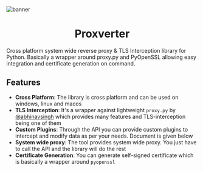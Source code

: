 ![banner](https://user-images.githubusercontent.com/29171692/126787146-54fd3b6c-883b-4990-8cef-ba8816584bc4.png)

<h1 align="center">Proxverter</h1>
Cross platform system wide reverse proxy & TLS Interception library for Python. Basically a wrapper around proxy.py and PyOpenSSL allowing easy integration and certificate generation on command. 

## Features
<ul>
  <li><b>Cross Platform</b>: The library is cross platform and can be used on windows, linux and macos</li>
  <li><b>TLS Interception</b>: It's a wrapper against lightweight <code>proxy.py</code> by <a href="https://github.com/abhinavsingh/">@abhinavsingh</a> which provides many features and TLS-interception being one of them</li>
  <li><b>Custom Plugins</b>: Through the API you can provide custom plugins to intercept and modify data as per your needs. Document is given below</li>
  <li><b>System wide proxy</b>: The tool provides system wide proxy. You just have to call the API and the library will do the rest</li>
  <li><b>Certificate Generation</b>: You can generate self-signed certificate which is basically a wrapper around <code>pyopenssl</code></li>
</ul>
